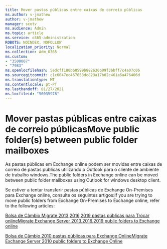 ```yaml
---
title: Mover pastas públicas entre caixas de correio públicas
ms.author: v-jmathew
author: v-jmathew
manager: scotv
ms.audience: Admin
ms.topic: article
ms.service: o365-administration
ROBOTS: NOINDEX, NOFOLLOW
localization_priority: Normal
ms.collection: Adm_O365
ms.custom:
- "3500007"
- "7983"
ms.openlocfilehash: 5edcff180bb8599b882630b09f3bbff7c4a07c06
ms.sourcegitcommit: c1c6047ec467853dc823a17b02c461a6a476406d
ms.translationtype: MT
ms.contentlocale: pt-PT
ms.lasthandoff: 01/27/2021
ms.locfileid: "50035978"
---
```

# <a name="move-public-folders-between-public-folder-mailboxes"></a><span data-ttu-id="3ed42-102">Mover pastas públicas entre caixas de correio públicas</span><span class="sxs-lookup"><span data-stu-id="3ed42-102">Move public folder(s) between public folder mailboxes</span></span>

<span data-ttu-id="3ed42-103">As pastas públicas em Exchange online podem ser movidas entre caixas de correio de pastas públicas utilizando o Outlook para o cliente de ambiente de trabalho windows.</span><span class="sxs-lookup"><span data-stu-id="3ed42-103">The public folders in Exchange online can be moved between public folder mailboxes using Outlook for windows desktop client.</span></span>

<span data-ttu-id="3ed42-104">Se estiver a tentar transferir pastas públicas de Exchange On-Premises para Exchange online, consulte os seguintes artigos:</span><span class="sxs-lookup"><span data-stu-id="3ed42-104">If you are trying to move public folders from Exchange On-Premises to Exchange online, refer to the following articles:</span></span>

[<span data-ttu-id="3ed42-105">Bolsa de Câmbio Migrate 2013,2016,2019 pastas públicas para Trocar online</span><span class="sxs-lookup"><span data-stu-id="3ed42-105">Migrate Exchange Server 2013,2016,2019 public folders to Exchange online</span></span>](https://aka.ms/ModernPFToEXO)

[<span data-ttu-id="3ed42-106">Bolsa de Câmbio 2010 pastas públicas para Exchange Online</span><span class="sxs-lookup"><span data-stu-id="3ed42-106">Migrate Exchange Server 2010 public folders to Exchange Online</span></span>](https://aka.ms/LegacyPFToEXO)
